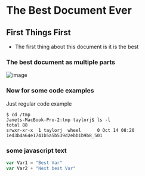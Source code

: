 # The Best Document Ever
## First Things First
- The first thing about this document is it is the best
### The best document as multiple parts
![image](https://github.com/JanetTay/skills-communicate-using-markdown/assets/39925862/5eea3178-e508-4261-a7a9-fedc4d5183b4)
### Now for some code examples
Just regular code example
```
$ cd /tmp
Janets-MacBook-Pro-2:tmp taylorj$ ls -l
total 88
srwxr-xr-x  1 taylorj  wheel      0 Oct 14 08:20 1ed3b4a64e1741b5a5b539d2ebb1b9b8_501
```

### some javascript text
``` javascript
var Var1 = "Best Var"
var Var2 + "Next best Var"
```
